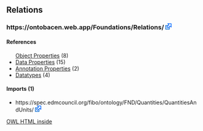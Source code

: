 <div class='summary'><h2>Relations</h2>
<h3>https://ontobacen.web.app/Foundations/Relations/ 
<a href='https://ontobacen.web.app/Foundations/Relations/' class='urlOption' target='_blank' ><img src="./OWLDoc/images/external.png" title="Attempt to open link in another window" /></a></h3>

<div id='Relations'>
<h4>References</h4>
<div class='codebox'>
<ul>
<a href='https://htmlpreview.github.io/?https://github.com/filipepolizel/ontobacen/blob/master/public/Foundations/Relations/OWLDoc/objectproperties/index-Relations.html' >Object Properties</a> (8)
</li>
<li>
<a href='https://htmlpreview.github.io/?https://github.com/filipepolizel/ontobacen/blob/master/public/Foundations/Relations/OWLDoc/dataproperties/index-Relations.html' >Data Properties</a> (15)
</li>
<li>
<a href='https://htmlpreview.github.io/?https://github.com/filipepolizel/ontobacen/blob/master/public/Foundations/Relations/OWLDoc/annotationproperties/index-Relations.html' >Annotation Properties</a> (2)
</li>
<li>
<a href='https://htmlpreview.github.io/?https://github.com/filipepolizel/ontobacen/blob/master/public/Foundations/Relations/OWLDoc/datatypes/index-Relations.html' >Datatypes</a> (4)
</li>
</ul>
</div>
</div><!-- relations -->


<div id='imports_(1)'>
<h4>Imports (1)</h4>
<div class='codebox'>
<ul>
<li class="asserted">https://spec.edmcouncil.org/fibo/ontology/FND/Quantities/QuantitiesAndUnits/ 
<a href='https://spec.edmcouncil.org/fibo/ontology/FND/Quantities/QuantitiesAndUnits/' class='urlOption' target='_blank' ><img src="./OWLDoc/images/external.png" title="Attempt to open link in another window" /></a></li>
</ul>
</div>
</div><!-- imports (1) -->

</div> <!-- summary -->
<p class='footer'>
<a href='http://code.google.com/p/ontology-browser/' target='_blank'>OWL HTML inside</a>
</p>
